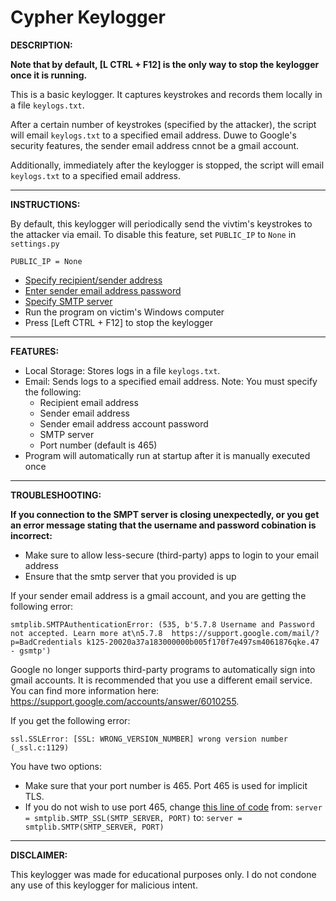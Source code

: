 # Cypher Keylogger

**DESCRIPTION:**

**Note that by default, [L CTRL + F12] is the only way to stop the keylogger once it is running.**

This is a basic keylogger. It captures keystrokes and records them locally in a file ``keylogs.txt``.

After a certain number of keystrokes (specified by the attacker), the script will email ``keylogs.txt`` to a specified email address. Duwe to Google's security features, the sender email address cnnot be a gmail account.

Additionally, immediately after the keylogger is stopped, the script will email ``keylogs.txt`` to a specified email address.

---

**INSTRUCTIONS:**

By default, this keylogger will periodically send the vivtim's keystrokes to the attacker via email. To disable this feature, set ``PUBLIC_IP`` to ``None`` in ``settings.py``

```
PUBLIC_IP = None
```

- [Specify recipient/sender address](https://github.com/bmattblake/Cypher-Keylogger/blob/629c4727a6d00e80ef2203577483726575b4c367/cypher/.env#L1)
- [Enter sender email address password](https://github.com/bmattblake/Cypher-Keylogger/blob/629c4727a6d00e80ef2203577483726575b4c367/cypher/.env#L2)
- [Specify SMTP server](https://github.com/bmattblake/Cypher-Keylogger/blob/629c4727a6d00e80ef2203577483726575b4c367/cypher/settings.py#L21)
- Run the program on victim's Windows computer
- Press [Left CTRL + F12] to stop the keylogger

---

**FEATURES:**

- Local Storage: Stores logs in a file ``keylogs.txt``.
- Email: Sends logs to a specified email address. Note: You must specify the following:
  - Recipient email address
  - Sender email address
  - Sender email address account password
  - SMTP server
  - Port number (default is 465)
- Program will automatically run at startup after it is manually executed once

---

**TROUBLESHOOTING:**

**If you connection to the SMPT server is closing unexpectedly, or you get an error message stating that the username and password cobination is incorrect:**

- Make sure to allow less-secure (third-party) apps to login to your email address
- Ensure that the smtp server that you provided is up

If your sender email address is a gmail account, and you are getting the following error:

```
smtplib.SMTPAuthenticationError: (535, b'5.7.8 Username and Password not accepted. Learn more at\n5.7.8  https://support.google.com/mail/?p=BadCredentials k125-20020a37a183000000b005f170f7e497sm4061876qke.47 - gsmtp')
```

Google no longer supports third-party programs to automatically sign into gmail accounts. It is recommended that you use a different email service. You can find more information here: https://support.google.com/accounts/answer/6010255.

If you get the following error:

```
ssl.SSLError: [SSL: WRONG_VERSION_NUMBER] wrong version number (_ssl.c:1129)
```

You have two options:

- Make sure that your port number is 465. Port 465 is used for implicit TLS.
- If you do not wish to use port 465, change [this line of code](https://github.com/bmattblake/Keylogger/blob/d992c8f8be0de920a1887fe8953062fe032b82be/keylogger.py#L112) from:
  ``server = smtplib.SMTP_SSL(SMTP_SERVER, PORT)``
  to:
  ``server = smtplib.SMTP(SMTP_SERVER, PORT)``

---

**DISCLAIMER:**

This keylogger was made for educational purposes only. I do not condone any use of this keylogger for malicious intent.
